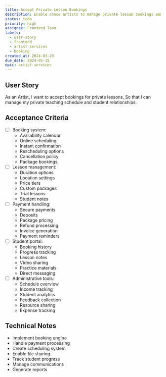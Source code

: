 ```yaml
---
title: Accept Private Lesson Bookings
description: Enable dance artists to manage private lesson bookings and scheduling
status: todo
priority: high
assignee: Frontend Team
labels:
  - user-story
  - frontend
  - artist-services
  - booking
created_at: 2024-03-20
due_date: 2024-05-15
epic: artist-services
---
```


## User Story

As an Artist,
I want to accept bookings for private lessons,
So that I can manage my private teaching schedule and student relationships.

## Acceptance Criteria

- [ ] Booking system:
  - Availability calendar
  - Online scheduling
  - Instant confirmation
  - Rescheduling options
  - Cancellation policy
  - Package bookings
- [ ] Lesson management:
  - Duration options
  - Location settings
  - Price tiers
  - Custom packages
  - Trial lessons
  - Student notes
- [ ] Payment handling:
  - Secure payments
  - Deposits
  - Package pricing
  - Refund processing
  - Invoice generation
  - Payment reminders
- [ ] Student portal:
  - Booking history
  - Progress tracking
  - Lesson notes
  - Video sharing
  - Practice materials
  - Direct messaging
- [ ] Administrative tools:
  - Schedule overview
  - Income tracking
  - Student analytics
  - Feedback collection
  - Resource sharing
  - Expense tracking

## Technical Notes

- Implement booking engine
- Handle payment processing
- Create scheduling system
- Enable file sharing
- Track student progress
- Manage communications
- Generate reports
